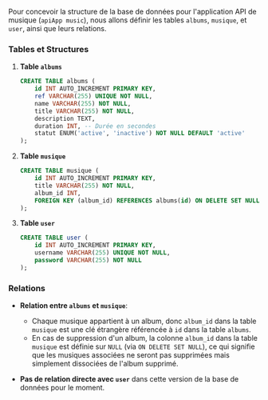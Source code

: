 Pour concevoir la structure de la base de données pour l'application API de musique (`apiApp music`), nous allons définir les tables `albums`, `musique`, et `user`, ainsi que leurs relations.

### Tables et Structures

1. **Table `albums`**

   ```sql
   CREATE TABLE albums (
       id INT AUTO_INCREMENT PRIMARY KEY,
       ref VARCHAR(255) UNIQUE NOT NULL,
       name VARCHAR(255) NOT NULL,
       title VARCHAR(255) NOT NULL,
       description TEXT,
       duration INT, -- Durée en secondes
       statut ENUM('active', 'inactive') NOT NULL DEFAULT 'active'
   );
   ```

2. **Table `musique`**

   ```sql
   CREATE TABLE musique (
       id INT AUTO_INCREMENT PRIMARY KEY,
       title VARCHAR(255) NOT NULL,
       album_id INT,
       FOREIGN KEY (album_id) REFERENCES albums(id) ON DELETE SET NULL
   );
   ```

3. **Table `user`**

   ```sql
   CREATE TABLE user (
       id INT AUTO_INCREMENT PRIMARY KEY,
       username VARCHAR(255) UNIQUE NOT NULL,
       password VARCHAR(255) NOT NULL
   );
   ```

### Relations

- **Relation entre `albums` et `musique`**:

  - Chaque musique appartient à un album, donc `album_id` dans la table `musique` est une clé étrangère référencée à `id` dans la table `albums`.
  - En cas de suppression d'un album, la colonne `album_id` dans la table `musique` est définie sur `NULL` (via `ON DELETE SET NULL`), ce qui signifie que les musiques associées ne seront pas supprimées mais simplement dissociées de l'album supprimé.

- **Pas de relation directe avec `user`** dans cette version de la base de données pour le moment.
